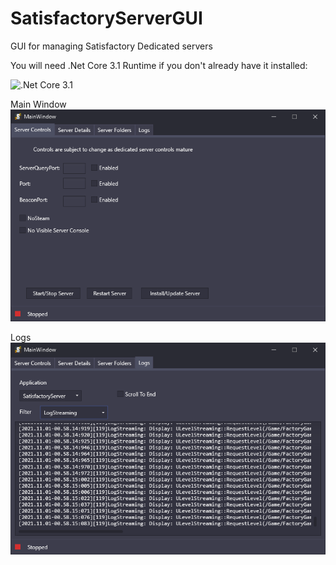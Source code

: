 # SatisfactoryServerGUI
GUI for managing Satisfactory Dedicated servers

You will need .Net Core 3.1 Runtime if you don't already have it installed:  

![.Net Core 3.1](https://dotnet.microsoft.com/download/dotnet/3.1/runtime)

Main Window  
![alt text](https://raw.githubusercontent.com/micah686/SatisfactoryServerGUI/master/images/ServerControls.PNG)

Logs  
![alt text](https://raw.githubusercontent.com/micah686/SatisfactoryServerGUI/master/images/Logs.PNG)


